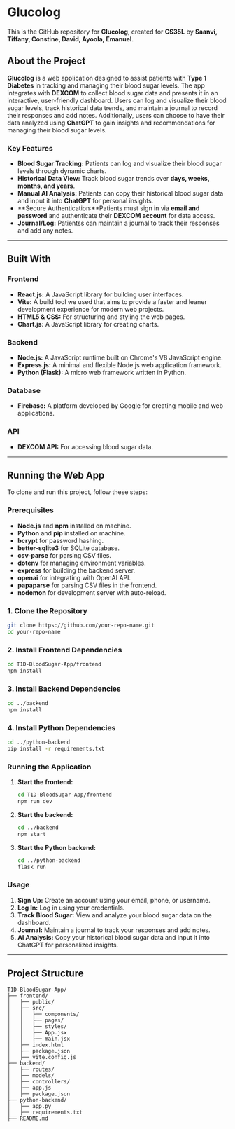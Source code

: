 # Glucolog

This is the GitHub repository for **Glucolog**, created for **CS35L** by **Saanvi, Tiffany, Constine, David, Ayoola, Emanuel**.

## About the Project  
**Glucolog** is a web application designed to assist patients with **Type 1 Diabetes** in tracking and managing their blood sugar levels. The app integrates with **DEXCOM** to collect blood sugar data and presents it in an interactive, user-friendly dashboard. Users can log and visualize their blood sugar levels, track historical data trends, and maintain a journal to record their responses and add notes. Additionally, users can choose to have their data analyzed using **ChatGPT** to gain insights and recommendations for managing their blood sugar levels.

### Key Features  
- **Blood Sugar Tracking:** Patients can log and visualize their blood sugar levels through dynamic charts.
- **Historical Data View:** Track blood sugar trends over **days, weeks, months, and years**.
- **Manual AI Analysis:** Patients can copy their historical blood sugar data and input it into **ChatGPT** for personal insights.
- **Secure Authentication:**Patients must sign in via **email and password** and authenticate their **DEXCOM account** for data access.
- **Journal/Log:** Patientss can maintain a journal to track their responses and add any notes.

---

## Built With  
### Frontend
- **React.js:** A JavaScript library for building user interfaces.
- **Vite:** A build tool we used that aims to provide a faster and leaner development experience for modern web projects.
- **HTML5 & CSS:** For structuring and styling the web pages.
- **Chart.js:** A JavaScript library for creating charts.

### Backend
- **Node.js:** A JavaScript runtime built on Chrome's V8 JavaScript engine.
- **Express.js:** A minimal and flexible Node.js web application framework.
- **Python (Flask):** A micro web framework written in Python.

### Database
- **Firebase:** A platform developed by Google for creating mobile and web applications.

### API
- **DEXCOM API:** For accessing blood sugar data.

---

## Running the Web App  
To clone and run this project, follow these steps:  

### Prerequisites
- **Node.js** and **npm** installed on machine.
- **Python** and **pip** installed on machine.
- **bcrypt** for password hashing.
- **better-sqlite3** for SQLite database.
- **csv-parse** for parsing CSV files.
- **dotenv** for managing environment variables.
- **express** for building the backend server.
- **openai** for integrating with OpenAI API.
- **papaparse** for parsing CSV files in the frontend.
- **nodemon** for development server with auto-reload.

### 1. Clone the Repository  
```bash
git clone https://github.com/your-repo-name.git
cd your-repo-name
```

### 2. Install Frontend Dependencies  
```bash
cd T1D-BloodSugar-App/frontend
npm install
```

### 3. Install Backend Dependencies  
```bash
cd ../backend
npm install
```

### 4. Install Python Dependencies  
```bash
cd ../python-backend
pip install -r requirements.txt
```

### Running the Application
1. **Start the frontend:**
   ```bash
   cd T1D-BloodSugar-App/frontend
   npm run dev
   ```

2. **Start the backend:**
   ```bash
   cd ../backend
   npm start
   ```

3. **Start the Python backend:**
   ```bash
   cd ../python-backend
   flask run
   ```

### Usage
1. **Sign Up:** Create an account using your email, phone, or username.
2. **Log In:** Log in using your credentials.
3. **Track Blood Sugar:** View and analyze your blood sugar data on the dashboard.
4. **Journal:** Maintain a journal to track your responses and add notes.
5. **AI Analysis:** Copy your historical blood sugar data and input it into ChatGPT for personalized insights.

---

## Project Structure
```
T1D-BloodSugar-App/
├── frontend/
│   ├── public/
│   ├── src/
│   │   ├── components/
│   │   ├── pages/
│   │   ├── styles/
│   │   ├── App.jsx
│   │   ├── main.jsx
│   ├── index.html
│   ├── package.json
│   ├── vite.config.js
├── backend/
│   ├── routes/
│   ├── models/
│   ├── controllers/
│   ├── app.js
│   ├── package.json
├── python-backend/
│   ├── app.py
│   ├── requirements.txt
├── README.md
```
